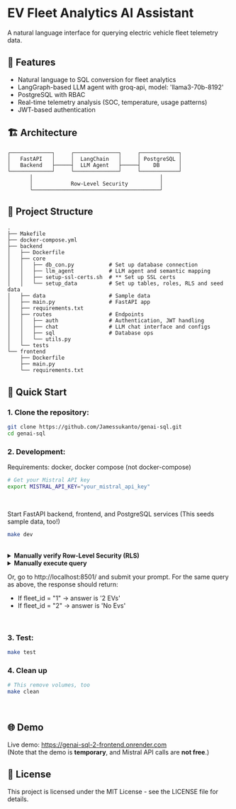 # EV Fleet Analytics AI Assistant

A natural language interface for querying electric vehicle fleet telemetry data. 

## 🌟 Features

- Natural language to SQL conversion for fleet analytics
- LangGraph-based LLM agent with groq-api, model: 'llama3-70b-8192'
- PostgreSQL with RBAC
- Real-time telemetry analysis (SOC, temperature, usage patterns)
- JWT-based authentication

## 🏗 Architecture

```
┌─────────────┐     ┌──────────────┐     ┌────────────┐
│   FastAPI   │     │  LangChain   │     │ PostgreSQL │
│   Backend   ├─────┤  LLM Agent   ├─────┤    DB      │
└─────────────┘     └──────────────┘     └────────────┘
       │                                        │
       │            Row-Level Security          │
       └────────────────────────────────────────┘
```

## 📁 Project Structure

```
.
├── Makefile
├── docker-compose.yml
├── backend
│   ├── Dockerfile
│   ├── core
│   │   ├── db_con.py           # Set up database connection
│   │   ├── llm_agent           # LLM agent and semantic mapping
│   │   ├── setup-ssl-certs.sh  # ** Set up SSL certs 
│   │   └── setup_data          # Set up tables, roles, RLS and seed data
│   ├── data                    # Sample data
│   ├── main.py                 # FastAPI app
│   ├── requirements.txt
│   ├── routes                  # Endpoints
│   │   ├── auth                # Authentication, JWT handling
│   │   ├── chat                # LLM chat interface and configs
│   │   ├── sql                 # Database ops
│   │   └── utils.py
│   └── tests
└── frontend
    ├── Dockerfile
    ├── main.py
    └── requirements.txt
```

## 🚀 Quick Start

### 1. Clone the repository:
   ```bash
   git clone https://github.com/Jamessukanto/genai-sql.git
   cd genai-sql
   ```

### 2. Development:

   Requirements: docker, docker compose (not docker-compose)

   ```bash
   # Get your Mistral API key 
   export MISTRAL_API_KEY="your_mistral_api_key"
   ```
   <br>

   Start FastAPI backend, frontend, and PostgreSQL services (This seeds sample data, too!)   
   ```bash
   make dev
   ```
   <br>


   <details>
   <summary><strong>Manually verify Row-Level Security (RLS)</strong></summary>
   
   ```bash
   docker compose exec db psql -U end_user -d fleetdb; 

   # Simulate RLS by setting the fleet ID context
   SET app.fleet_id = '1';

   # Expected return: Only rows where fleet_id = '1' (3 rows)
   SELECT * FROM vehicles;
   ```
   </details>

   <details>
   <summary><strong>Manually execute query</strong></summary>
   
   #### Generate JWT token 
   ```bash
   export ROLE="end_user"
   export FLEET_ID="1"  # Available IDs are "1" and "2"
   export API_URL="http://localhost:8000/api"
   export CONTENT_HEADER="Content-Type: application/json"
   ```
   ```bash
   TOKEN=$( \
      curl -s -X POST "$API_URL/auth/generate_jwt_token" \
        -H "$CONTENT_HEADER" \
        -d "{\"sub\": \"$ROLE\", \"fleet_id\": \"$FLEET_ID\", \"exp_hours\": 1}" \
    | sed -n 's/.*"token":"\([^"]*\)".*/\1/p' )
   ```

   #### Execute user query
   ```bash
   curl -X POST "$API_URL/chat/execute_user_query" \
      -H "$CONTENT_HEADER" -H "Authorization: Bearer $TOKEN" \
      -d '{
            "query": "How many SRM T3 EVs are in my fleet?",
            "messages": [{
               "role": "user",
               "content": "How many SRM T3 EVs are in my fleet?"
            }]
         }'
   ```
   </details>

   Or, go to http://localhost:8501/ and submit your prompt. For the same query as above, the response should return:
   - If fleet_id = "1" → answer is '2 EVs'
   - If fleet_id = "2" → answer is 'No Evs'

<br>

### 3. Test:
   ```bash
   make test
   ```

### 4. Clean up
   ```bash
   # This remove volumes, too
   make clean
   ```

<br>

## 🌐 Demo

Live demo: https://genai-sql-2-frontend.onrender.com <br> (Note that the demo is **temporary**, and Mistral API calls are **not free**.)


## 📜 License

This project is licensed under the MIT License - see the LICENSE file for details.
